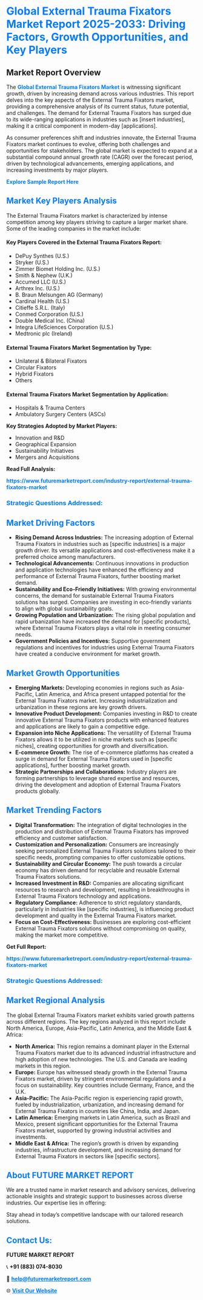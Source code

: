 <h1 style="color: #007BFF;">Global External Trauma Fixators Market Report 2025-2033: Driving Factors, Growth Opportunities, and Key Players</h1>

<section id="overview">
<h2>Market Report Overview</h2>
<p>The <a href="https://www.futuremarketreport.com/industry-report/external-trauma-fixators-market" style="color: #007BFF; text-decoration: none;"><strong>Global External Trauma Fixators Market</strong></a> is witnessing significant growth, driven by increasing demand across various industries. This report delves into the key aspects of the External Trauma Fixators market, providing a comprehensive analysis of its current status, future potential, and challenges. The demand for External Trauma Fixators has surged due to its wide-ranging applications in industries such as [insert industries], making it a critical component in modern-day [applications].</p>
<p>As consumer preferences shift and industries innovate, the External Trauma Fixators market continues to evolve, offering both challenges and opportunities for stakeholders. The global market is expected to expand at a substantial compound annual growth rate (CAGR) over the forecast period, driven by technological advancements, emerging applications, and increasing investments by major players.</p>
</section>

<section id="overview">
<p><a href="https://www.futuremarketreport.com/request-sample/reportId=53790" style="color: #007BFF; text-decoration: none;"><strong>Explore Sample Report Here</strong></a></p>
</section>

<section id="key-players">
<h2 style="color: #007BFF;">Market Key Players Analysis</h2>
<p>The External Trauma Fixators market is characterized by intense competition among key players striving to capture a larger market share. Some of the leading companies in the market include:</p>
<h4>Key Players Covered in the External Trauma Fixators Report:</h4>
<ul><li>DePuy Synthes (U.S.)</li><li>Stryker (U.S.)</li><li>Zimmer Biomet Holding Inc. (U.S.)</li><li>Smith &amp; Nephew (U.K.)</li><li>Accumed LLC (U.S.)</li><li>Arthrex Inc. (U.S.)</li><li>B. Braun Melsungen AG (Germany)</li><li>Cardinal Health (U.S.)</li><li>Citieffe S.R.L. (Italy)</li><li>Conmed Corporation (U.S.)</li><li>Double Medical Inc. (China)</li><li>Integra LifeSciences Corporation (U.S.)</li><li>Medtronic plc (Ireland)</li></ul>
<h4>External Trauma Fixators Market Segmentation by Type:</h4>
<ul><li>Unilateral &amp; Bilateral Fixators</li><li>Circular Fixators</li><li>Hybrid Fixators</li><li>Others</li></ul>

<h4>External Trauma Fixators Market Segmentation by Application:</h4>
<ul><li>Hospitals &amp; Trauma Centers</li><li>Ambulatory Surgery Centers (ASCs)</li></ul>
<p><strong>Key Strategies Adopted by Market Players:</strong></p>
<ul>
<li>Innovation and R&D</li>
<li>Geographical Expansion</li>
<li>Sustainability Initiatives</li>
<li>Mergers and Acquisitions</li>
</ul>
</section>

<section>
<p><strong>Read Full Analysis: </strong></p><a href="https://www.futuremarketreport.com/industry-report/external-trauma-fixators-market" style="color: #007BFF; text-decoration: none;"><strong>https://www.futuremarketreport.com/industry-report/external-trauma-fixators-market</strong></a>
<h3 style="color: #007BFF;">Strategic Questions Addressed:</h3>
</section>

<section id="driving-factors">
<h2 style="color: #007BFF;">Market Driving Factors</h2>
<ul>
<li><strong>Rising Demand Across Industries:</strong> The increasing adoption of External Trauma Fixators in industries such as [specific industries] is a major growth driver. Its versatile applications and cost-effectiveness make it a preferred choice among manufacturers.</li>
<li><strong>Technological Advancements:</strong> Continuous innovations in production and application technologies have enhanced the efficiency and performance of External Trauma Fixators, further boosting market demand.</li>
<li><strong>Sustainability and Eco-Friendly Initiatives:</strong> With growing environmental concerns, the demand for sustainable External Trauma Fixators solutions has surged. Companies are investing in eco-friendly variants to align with global sustainability goals.</li>
<li><strong>Growing Population and Urbanization:</strong> The rising global population and rapid urbanization have increased the demand for [specific products], where External Trauma Fixators plays a vital role in meeting consumer needs.</li>
<li><strong>Government Policies and Incentives:</strong> Supportive government regulations and incentives for industries using External Trauma Fixators have created a conducive environment for market growth.</li>
</ul>
</section>

<section id="growth-opportunities">
<h2 style="color: #007BFF;">Market Growth Opportunities</h2>
<ul>
<li><strong>Emerging Markets:</strong> Developing economies in regions such as Asia-Pacific, Latin America, and Africa present untapped potential for the External Trauma Fixators market. Increasing industrialization and urbanization in these regions are key growth drivers.</li>
<li><strong>Innovative Product Development:</strong> Companies investing in R&D to create innovative External Trauma Fixators products with enhanced features and applications are likely to gain a competitive edge.</li>
<li><strong>Expansion into Niche Applications:</strong> The versatility of External Trauma Fixators allows it to be utilized in niche markets such as [specific niches], creating opportunities for growth and diversification.</li>
<li><strong>E-commerce Growth:</strong> The rise of e-commerce platforms has created a surge in demand for External Trauma Fixators used in [specific applications], further boosting market growth.</li>
<li><strong>Strategic Partnerships and Collaborations:</strong> Industry players are forming partnerships to leverage shared expertise and resources, driving the development and adoption of External Trauma Fixators products globally.</li>
</ul>
</section>

<section id="trending-factors">
<h2 style="color: #007BFF;">Market Trending Factors</h2>
<ul>
<li><strong>Digital Transformation:</strong> The integration of digital technologies in the production and distribution of External Trauma Fixators has improved efficiency and customer satisfaction.</li>
<li><strong>Customization and Personalization:</strong> Consumers are increasingly seeking personalized External Trauma Fixators solutions tailored to their specific needs, prompting companies to offer customizable options.</li>
<li><strong>Sustainability and Circular Economy:</strong> The push towards a circular economy has driven demand for recyclable and reusable External Trauma Fixators solutions.</li>
<li><strong>Increased Investment in R&D:</strong> Companies are allocating significant resources to research and development, resulting in breakthroughs in External Trauma Fixators technology and applications.</li>
<li><strong>Regulatory Compliance:</strong> Adherence to strict regulatory standards, particularly in industries like [specific industries], is influencing product development and quality in the External Trauma Fixators market.</li>
<li><strong>Focus on Cost-Effectiveness:</strong> Businesses are exploring cost-efficient External Trauma Fixators solutions without compromising on quality, making the market more competitive.</li>
</ul>
</section>

<section>
<p><strong>Get Full Report: </strong></p><a href="https://www.futuremarketreport.com/industry-report/external-trauma-fixators-market" style="color: #007BFF; text-decoration: none;"><strong>https://www.futuremarketreport.com/industry-report/external-trauma-fixators-market</strong></a>
<h3 style="color: #007BFF;">Strategic Questions Addressed:</h3>
</section>


<section id="regional-analysis">
<h2 style="color: #007BFF;">Market Regional Analysis</h2>
<p>The global External Trauma Fixators market exhibits varied growth patterns across different regions. The key regions analyzed in this report include North America, Europe, Asia-Pacific, Latin America, and the Middle East & Africa:</p>
<ul>
<li><strong>North America:</strong> This region remains a dominant player in the External Trauma Fixators market due to its advanced industrial infrastructure and high adoption of new technologies. The U.S. and Canada are leading markets in this region.</li>
<li><strong>Europe:</strong> Europe has witnessed steady growth in the External Trauma Fixators market, driven by stringent environmental regulations and a focus on sustainability. Key countries include Germany, France, and the U.K.</li>
<li><strong>Asia-Pacific:</strong> The Asia-Pacific region is experiencing rapid growth, fueled by industrialization, urbanization, and increasing demand for External Trauma Fixators in countries like China, India, and Japan.</li>
<li><strong>Latin America:</strong> Emerging markets in Latin America, such as Brazil and Mexico, present significant opportunities for the External Trauma Fixators market, supported by growing industrial activities and investments.</li>
<li><strong>Middle East & Africa:</strong> The region’s growth is driven by expanding industries, infrastructure development, and increasing demand for External Trauma Fixators in sectors like [specific sectors].</li>
</ul>
</section>

<footer>
<h2 style="color: #007BFF;">About FUTURE MARKET REPORT</h2>
<p>We are a trusted name in market research and advisory services, delivering actionable insights and strategic support to businesses across diverse industries. Our expertise lies in offering:</p>

<p>Stay ahead in today’s competitive landscape with our tailored research solutions.</p>

<h2 style="color: #007BFF;">Contact Us:</h2>
<p><strong>FUTURE MARKET REPORT</strong></p>
<p>📞 <strong>+91 (883) 074-8030</strong></p>
<p>📧 <strong><a href="mailto:help@futuremarketreport.com" style="color: #007BFF;">help@futuremarketreport.com</a></strong></p>
<p>🌐 <strong><a href="https://www.futuremarketreport.com/" style="color: #007BFF;">Visit Our Website</a></strong></p>
</footer>